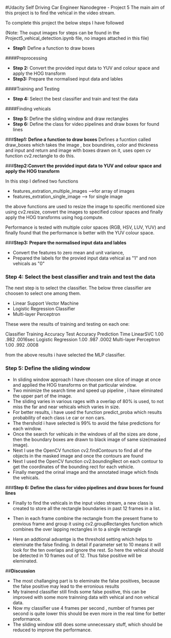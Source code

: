 #Udacity Self Driving Car Engineer Nanodegree - Project 5
The main aim of this project is to find the vehical in the video stream. 

To complete this project the below steps I have followed

(Note: The ouput images for steps can be found in the Project5_vehical_detection.ipynb file, no images attached in this file)

 - **Step1:** Define a function to draw boxes

####Preprocessing

 - **Step 2:** Convert the provided input data to YUV and colour space and apply the HOG transform
 - **Step3:**  Prepare the normalised input data and lables

####Training and Testing 

 - **Step 4:** Select the best classifier and train and test the data

####Finding vehicals

 - **Step 5:** Define the sliding window and draw rectangles
 - **Step 6:** Define the class for video pipelines and draw boxes for found lines

###**Step1: Define a function to draw boxes**
Defines a fucntion called draw_boxes which takes the image , box boundiries, color and thickness and input and return and image with boxes drawn on it, uses open cv function cv2.rectangle to do this.

###**Step2:Convert the provided input data to YUV and colour space and apply the HOG transform**

In this step I defined two functions

 - features_extration_multiple_images -->for array of images 
 -  features_extration_single_image --> for single image

the above functions are used to resize the image to specific mentioned size using cv2.resize, convert the images to specified colour spaces and finally apply the HOG transforms using hog.compute.

Performance is tested with multiple color spaces  (RGB, HSV, LUV, YUV) and finally found that the performance is better with the YUV colour space.

###**Step3: Prepare the normalised input data and lables**

 - Convert the features to zero mean and unit variance,
 - Prepared the labels for the provied input data vehical as "1" and non
   vehicals as "0"
   

### **Step 4: Select the best classifier and train and test the data**
The next step is to select the classifier. The below three classifier are choosen to select one among them.

 - Linear Support Vector Machine 
 - Logistic Regression Classifier
 - Multi-layer Perceptron

These were the results of training and testing on each one:

Classifier	                   Training Accuracy	         Test Accuracy	                 Prediction Time
LinearSVC	                       1.00	                         .982	                            .0016sec
Logistic Regression	            1.00	                         .987	                            .0002
Multi-layer Perceptron	    1.00	                         .992	                            .0008

from the above results i have selected the MLP classifier.

### **Step 5: Define the sliding window**

 - In sliding window approach  I have choosen one slice of image at
   once and applied the HOG transforms on that particular window.
 - Two minimize the search time and speed up pipeline  , i have
   eliminated the upper part of the image.
 - The sliding varies in various rages with a overlap of 80%  is used,
   to not miss the far and near vehicals  which varies in size.
 - For better results, i have used the function predict_proba which
   results probability of each class i.e car or non cars.
 - The thershold i have selected is 99% to avoid the false predictions
   for each window.
 - Once the search for vehicals in the windows of all the sizes are done , then the
   boundary boxes are drawn to black image of same size(masked image).
 - Next I use the OpenCV function cv2.findContours to find all of the
   objects in the masked image and once the contours are found
 - Next I used the OpenCV function cv2.boundingRect on each contour to
   get the coordinates of the bounding rect for each vehicle.
 - Finally merged the orinal image and the annotated image which finds
   the vehicals.

###**Step 6: Define the class for video pipelines and draw boxes for found lines**

 - Finally to find the vehicals in the input video stream, a new class
   is created to store all the rectangle boundaries in past 12 frames in a list.
   
 - Then in each frame combine the rectangle from the present frame to
   previous frame   and group it using cv2.groupRectangles function
   which combines the over lapping rectangles in to a single rectangle
   
 - Here an addtional advantge is the threshold setting which helps to
   eleminate the false finding. In detail if parameter set to 10 means
   it will look for the ten overlaps and ignore the rest. So here the
   vehical should be detected in 10 frames out of 12. Thus false
   positive will be eleminated.

##**Discussion**

 - The most challanging part is to eleminate the false positives,
   because the false positive may lead to the erronious results
 - My trainend classifier still finds some false positive, this can be
   improved with some more trainning data with vehical and non vehical
   data.
 - Now my classifier use 4 frames per second , number of frames per
   second is quite lower this should be even more in the real time for
   better preformance.
 - The sliding window still does some unnecessary stuff, which should be
   reduced to improve the performance.

